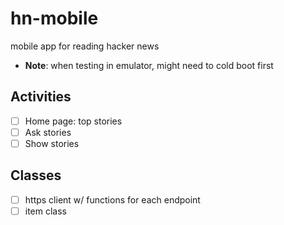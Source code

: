 # hn-mobile

mobile app for reading hacker news

- **Note**: when testing in emulator, might need to cold boot first

## Activities

- [ ] Home page: top stories  
- [ ] Ask stories
- [ ] Show stories 

## Classes
- [ ] https client w/ functions for each endpoint
- [ ] item class 
